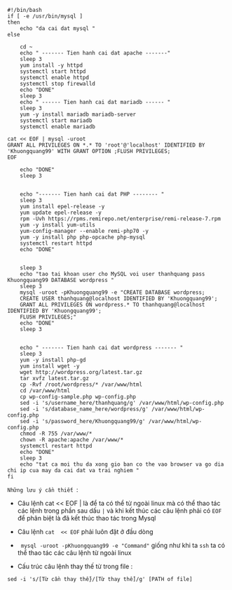 ```
#!/bin/bash
if [ -e /usr/bin/mysql ]
then 
	echo "da cai dat mysql "
else

	cd ~
	echo " ------- Tien hanh cai dat apache -------"
	sleep 3
	yum install -y httpd
	systemctl start httpd
	systemctl enable httpd
	systemctl stop firewalld
	echo "DONE"
	sleep 3
	echo " ------ Tien hanh cai dat mariadb ------ "
	sleep 3
	yum -y install mariadb mariadb-server
	systemctl start mariadb
	systemctl enable mariadb
	
cat << EOF | mysql -uroot
GRANT ALL PRIVILEGES ON *.* TO 'root'@'localhost' IDENTIFIED BY 'Khuongquang99' WITH GRANT OPTION ;FLUSH PRIVILEGES;
EOF
	
	echo "DONE"
	sleep 3


	echo "------- Tien hanh cai dat PHP -------- "
	sleep 3
	yum install epel-release -y
	yum update epel-release -y
	rpm -Uvh https://rpms.remirepo.net/enterprise/remi-release-7.rpm
	yum -y install yum-utils
	yum-config-manager --enable remi-php70 -y
	yum -y install php php-opcache php-mysql
	systemctl restart httpd
	echo "DONE"
	
	
	sleep 3
	echo "tao tai khoan user cho MySQL voi user thanhquang pass Khuongquang99 DATABASE wordpress "
	sleep 3
	mysql -uroot -pKhuongquang99 -e "CREATE DATABASE wordpress;
	CREATE USER thanhquang@localhost IDENTIFIED BY 'Khuongquang99';
	GRANT ALL PRIVILEGES ON wordpress.* TO thanhquang@localhost IDENTIFIED BY 'Khuongquang99';
	FLUSH PRIVILEGES;"
	echo "DONE"
	sleep 3
	
	
	echo " ------- Tien hanh cai dat wordpress ------- "
	sleep 3
	yum -y install php-gd
	yum install wget -y
	wget http://wordpress.org/latest.tar.gz
	tar xvfz latest.tar.gz
	cp -Rvf /root/wordpress/* /var/www/html
	cd /var/www/html
	cp wp-config-sample.php wp-config.php
	sed -i 's/username_here/thanhquang/g' /var/www/html/wp-config.php
	sed -i 's/database_name_here/wordpress/g' /var/www/html/wp-config.php
	sed -i 's/password_here/Khuongquang99/g' /var/www/html/wp-config.php
	chmod -R 755 /var/www/*
	chown -R apache:apache /var/www/*
	systemctl restart httpd
	echo "DONE"
	sleep 3
	echo "tat ca moi thu da xong gio ban co the vao browser va go dia chi ip cua may da cai dat va trai nghiem "
fi
```
`Những lưu ý cần thiết `: 
- Câu lệnh cat  << EOF |      là để ta có thể từ ngoài linux mà có thể thao tác các lệnh trong phần sau dấu `|` và khi kết thúc các câu lệnh phải có `EOF` để phân biệt là đã kết thúc thao tác trong Mysql

- Câu lệnh `cat  << EOF` phải luôn đặt ở đầu dòng 

- ` mysql -uroot -pKhuongquang99 -e "Command"` giống như khi ta `ssh` ta có thể thao tác các câu lệnh từ ngoài linux

- Cấu trúc câu lệnh thay thế từ trong file :
```
sed -i 's/[Từ cần thay thế}/[Từ thay thế]/g' [PATH of file]
```
 